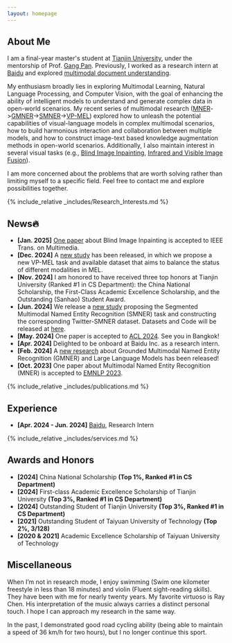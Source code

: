 ```yaml
---
layout: homepage
---
```


## About Me

I am a final-year master's student at [Tianjin University](https://www.tju.edu.cn/english/index.htm), under the mentorship of Prof. [Gang Pan](https://gpantju.github.io/index/). Previously, I worked as a research intern at [Baidu](https://www.paddlepaddle.org.cn/en) and explored [multimodal document understanding](https://github.com/PaddlePaddle/PaddleOCR). 

My enthusiasm broadly lies in exploring Multimodal Learning, Natural Language Processing, and Computer Vision, with the goal of enhancing the ability of intelligent models to understand and generate complex data in open-world scenarios. My recent series of multimodal research ([MNER](https://arxiv.org/pdf/2305.12212)->[GMNER](https://arxiv.org/pdf/2402.09989)->[SMNER](https://arxiv.org/pdf/2406.07268)->[VP-MEL](https://arxiv.org/abs/2412.06720)) explored how to unleash the potential capabilities of visual-language models in complex multimodal scenarios, how to build harmonious interaction and collaboration between multiple models, and how to construct image-text based knowledge augmentation methods in open-world scenarios. Additionally, I also maintain interest in several visual tasks (e.g., [Blind Image Inpainting](https://jinyuanli0012.github.io/assets/files/TMM_AFAN.pdf), [Infrared and Visible Image Fusion](https://github.com/NaNagi2020/DSTFuse)). 

I am more concerned about the problems that are worth solving rather than limiting myself to a specific field. Feel free to contact me and explore possibilities together.

{% include_relative _includes/Research_Interests.md %}

## News🔥

- **[Jan. 2025]** [One paper](https://jinyuanli0012.github.io/assets/files/TMM_AFAN.pdf) about Blind Image Inpainting is accepted to IEEE Trans. on Multimedia.
- **[Dec. 2024]** A [new study](https://arxiv.org/abs/2412.06720) has been released, in which we propose a new VP-MEL task and available dataset that aims to balance the status of different modalities in MEL.
- **[Nov. 2024]** I am honored to have received three top honors at Tianjin University (Ranked #1 in CS Department): the China National Scholarship, the First-Class Academic Excellence Scholarship, and the Outstanding (Sanhao) Student Award.
- **[Jun. 2024]** We release a [new study](https://arxiv.org/abs/2406.07268) proposing the Segmented Multimodal Named Entity Recognition (SMNER) task and constructing the corresponding Twitter-SMNER dataset. Datasets and Code will be released at [here](https://github.com/JinYuanLi0012/RiVEG).
- **[May. 2024]** One paper is accepted to [ACL 2024](https://2024.aclweb.org/). See you in Bangkok!
- **[Apr. 2024]** Delighted to be onboard at Baidu Inc. as a research intern.
- **[Feb. 2024]** A [new research](https://arxiv.org/abs/2402.09989) about Grounded Multimodal Named Entity Recognition (GMNER) and Large Language Models has been released!
- **[Oct. 2023]** One paper about Multimodal Named Entity Recognition (MNER) is accepted to [EMNLP 2023](https://2023.emnlp.org/).

{% include_relative _includes/publications.md %}


## Experience

- **[Apr. 2024 - Jun. 2024]** [Baidu](https://www.paddlepaddle.org.cn/en), Research Intern


{% include_relative _includes/services.md %}

## Awards and Honors
- **[2024]** China National Scholarship **(Top 1%, Ranked #1 in CS Department)**
- **[2024]** First-class Academic Excellence Scholarship of Tianjin University **(Top 3%, Ranked #1 in CS Department)**
- **[2024]** Outstanding Student of Tianjin University **(Top 3%, Ranked #1 in CS Department)**
- **[2021]** Outstanding Student of Taiyuan University of Technology **(Top 2%, 3/128)**
- **[2020 & 2021]** Academic Excellence Scholarship of Taiyuan University of Technology

## Miscellaneous
When I’m not in research mode, I enjoy swimming (Swim one kilometer freestyle in less than 18 minutes) and violin (Fluent sight-reading skills). They have been with me for nearly twenty years. My favorite virtuoso is Ray Chen. His interpretation of the music always carries a distinct personal touch. I hope I can approach my research in the same way.

In the past, I demonstrated good road cycling ability (being able to maintain a speed of 36 km/h for two hours), but I no longer continue this sport.

